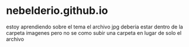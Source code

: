 # nebelderio.github.io
estoy aprendiendo sobre el tema
el archivo jpg deberia estar dentro de la carpeta imagenes pero no se como subir una carpeta en lugar de solo el archivo
